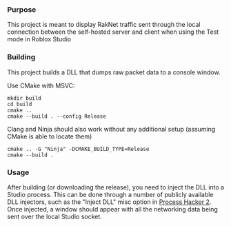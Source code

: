 ### Purpose
This project is meant to display RakNet traffic sent through the local connection between the self-hosted server and client when using the Test mode in Roblox Studio

### Building
This project builds a DLL that dumps raw packet data to a console window.

Use CMake with MSVC:
```
mkdir build
cd build
cmake ..
cmake --build . --config Release
```

Clang and Ninja should also work without any additional setup (assuming CMake is able to locate them)
```
cmake .. -G "Ninja" -DCMAKE_BUILD_TYPE=Release
cmake --build . 
```

### Usage
After building (or downloading the release), you need to inject the DLL into a Studio process. This can be done through a number of publicly available DLL injectors, such as the "Inject DLL" misc option in [Process Hacker 2](https://processhacker.sourceforge.io). Once injected, a window should appear with all the networking data being sent over the local Studio socket.

